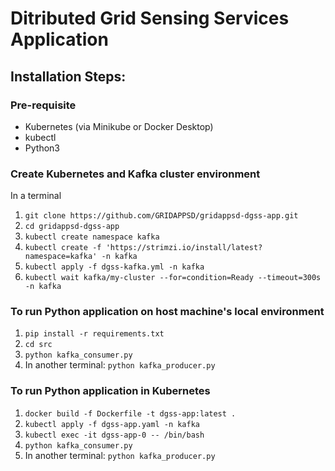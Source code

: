 # Ditributed Grid Sensing Services Application

## Installation Steps:

### Pre-requisite
- Kubernetes (via Minikube or Docker Desktop)
- kubectl
- Python3

### Create Kubernetes and Kafka cluster environment
In a terminal
1. `git clone https://github.com/GRIDAPPSD/gridappsd-dgss-app.git`
2. `cd gridappsd-dgss-app`
3. `kubectl create namespace kafka`
4. `kubectl create -f 'https://strimzi.io/install/latest?namespace=kafka' -n kafka`
5. `kubectl apply -f dgss-kafka.yml -n kafka`
6. `kubectl wait kafka/my-cluster --for=condition=Ready --timeout=300s -n kafka`

### To run Python application on host machine's local environment

1. `pip install -r requirements.txt`
2. `cd src`
3. `python kafka_consumer.py`
4. In another terminal: `python kafka_producer.py`

### To run Python application in Kubernetes

1. `docker build -f Dockerfile -t dgss-app:latest .`
2. `kubectl apply -f dgss-app.yaml -n kafka`
3. `kubectl exec -it dgss-app-0 -- /bin/bash`
4. `python kafka_consumer.py`
5. In another terminal: `python kafka_producer.py`
